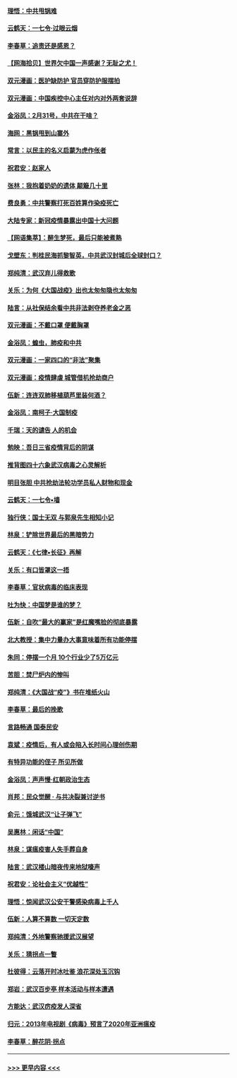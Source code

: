 #### [理悟：中共甩锅难](../pages/nsc993/n11925355.md?t=03091132) 
#### [云鹤天：一七令·过眼云烟](../pages/nsc993/n11925284.md?t=03091132) 
#### [李春草：追责还是感恩？](../pages/nsc993/n11925274.md?t=03091132) 
#### [【网海拾贝】世界欠中国一声感谢？无耻之尤！](../pages/nsc993/n11925239.md?t=03091132) 
#### [双元漫画：医护缺防护 官员穿防护服摆拍](../pages/nsc993/n11923899.md?t=03091132) 
#### [双元漫画：中国疾控中心主任对内对外两套说辞](../pages/nsc993/n11921994.md?t=03091132) 
#### [金浴凤：2月31号，中共在干啥？](../pages/nsc993/n11922706.md?t=03091132) 
#### [海网：黑锅甩到山寨外](../pages/nsc993/n11922688.md?t=03091132) 
#### [常言：以民主的名义启蒙为虎作伥者](../pages/nsc993/n11922217.md?t=03091132) 
#### [祝君安：赵家人](../pages/nsc993/n11922209.md?t=03091132) 
#### [张林：我抱着奶奶的遗体 颠簸几十里](../pages/nsc993/n11920945.md?t=03091132) 
#### [费良勇：中共警察打死百姓算作染疫死亡](../pages/nsc993/n11919264.md?t=03091132) 
#### [大陆专家：新冠疫情暴露出中国十大问题](../pages/nsc993/n11919187.md?t=03091132) 
#### [【网语集萃】：醉生梦死，最后只能被煮熟](../pages/nsc993/n11918994.md?t=03091132) 
#### [戈壁东：判桂民海抓黎智英，中共武汉封城后全球封口？](../pages/nsc993/n11917982.md?t=03091132) 
#### [郑纯清：武汉弃儿得救歌](../pages/nsc993/n11917881.md?t=03091132) 
#### [关乐：为何《大国战疫》出也太匆匆隐也太匆匆](../pages/nsc993/n11917792.md?t=03091132) 
#### [陆言：从社保结余看中共非法剥夺养老金之恶](../pages/nsc993/n11917084.md?t=03091132) 
#### [双元漫画：不戴口罩 便戴胸罩](../pages/nsc993/n11916447.md?t=03091132) 
#### [金浴凤：蝗虫，肺疫和中共](../pages/nsc993/n11916904.md?t=03091132) 
#### [双元漫画：一家四口的“非法”聚集](../pages/nsc993/n11916378.md?t=03091132) 
#### [双元漫画：疫情肆虐 城管借机抢劫商户](../pages/nsc993/n11916310.md?t=03091132) 
#### [伍新：连连双肺移植葫芦里装何酒？](../pages/nsc993/n11913667.md?t=03091132) 
#### [金浴凤：南柯子·大国制疫](../pages/nsc993/n11913657.md?t=03091132) 
#### [千瑞：天的谴告  人的机会](../pages/nsc993/n11913309.md?t=03091132) 
#### [勉映：吾日三省疫情背后的阴谋](../pages/nsc993/n11913079.md?t=03091132) 
#### [推背图四十六象武汉病毒之心灵解析](../pages/nsc993/n11911761.md?t=03091132) 
#### [明目张胆 中共抢劫法轮功学员私人财物和现金](../pages/nsc993/n11910262.md?t=03091132) 
#### [云鹤天：一七令▪墙](../pages/nsc993/n11910627.md?t=03091132) 
#### [独行侠：国士无双 与郭泉先生相知小记](../pages/nsc993/n11910613.md?t=03091132) 
#### [林泉：铲除世界最后的黑暗势力](../pages/nsc993/n11909320.md?t=03091132) 
#### [云鹤天：《七律▪长征》再解](../pages/nsc993/n11909327.md?t=03091132) 
#### [关乐：有口皆罩这一捂](../pages/nsc993/n11908393.md?t=03091132) 
#### [李春草：官状病毒的临床表现](../pages/nsc993/n11908339.md?t=03091132) 
#### [吐为快：中国梦是谁的梦？](../pages/nsc993/n11906564.md?t=03091132) 
#### [伍新：自吹“最大的赢家”是红魔嘴脸的彻底暴露](../pages/nsc993/n11906407.md?t=03091132) 
#### [北大教授：集中力量办大事意味着所有功能停摆](../pages/nsc993/n11904800.md?t=03091132) 
#### [朱同：停摆一个月 10个行业少了5万亿元](../pages/nsc993/n11904498.md?t=03091132) 
#### [苦胆：焚尸炉内的惨叫](../pages/nsc993/n11904479.md?t=03091132) 
#### [郑纯清：《大国战“疫”》书在堆纸火山](../pages/nsc993/n11904450.md?t=03091132) 
#### [李春草：最后的挽歌](../pages/nsc993/n11904441.md?t=03091132) 
#### [言路畅通 国泰民安](../pages/nsc993/n11904222.md?t=03091132) 
#### [袁斌：疫情后，有人或会陷入长时间心理创伤期](../pages/nsc993/n11901514.md?t=03091132) 
#### [有特异功能的侄子 所见所做](../pages/nsc993/n11901154.md?t=03091132) 
#### [金浴凤：声声慢‧红朝政治生态](../pages/nsc993/n11899553.md?t=03091132) 
#### [肖邦：民众觉醒 · 与共决裂兼讨逆书](../pages/nsc993/n11898435.md?t=03091132) 
#### [俞元：饿城武汉“让子弹飞”](../pages/nsc993/n11898344.md?t=03091132) 
#### [吴惠林：闲话“中国”](../pages/nsc993/n11898182.md?t=03091132) 
#### [林泉：谋瘟疫害人失手葬自身](../pages/nsc993/n11897892.md?t=03091132) 
#### [陆言：武汉楼山暗夜传来地狱嚎声](../pages/nsc993/n11897033.md?t=03091132) 
#### [祝君安：论社会主义“优越性”](../pages/nsc993/n11897005.md?t=03091132) 
#### [理悟：惊闻武汉公安干警感染病毒上千人](../pages/nsc993/n11896947.md?t=03091132) 
#### [伍新：人算不算数 一切天定数](../pages/nsc993/n11893372.md?t=03091132) 
#### [郑纯清：外地警察驰援武汉展望](../pages/nsc993/n11893115.md?t=03091132) 
#### [关乐：猜拐点一瞥](../pages/nsc993/n11893020.md?t=03091132) 
#### [杜彼得：云落开时冰吐鉴 浪花深处玉沉钩](../pages/nsc993/n11892107.md?t=03091132) 
#### [郑岩：武汉百步亭 样本活动与样本遭遇](../pages/nsc993/n11892310.md?t=03091132) 
#### [方能达：武汉疠疫发人深省](../pages/nsc993/n11891376.md?t=03091132) 
#### [归元：2013年电视剧《病毒》预言了2020年亚洲瘟疫](../pages/nsc993/n11891126.md?t=03091132) 
#### [李春草：醉花阴·拐点](../pages/nsc993/n11890567.md?t=03091132) 

----
#### [ >>> 更早内容 <<< ](../indexes/nsc993-earlier.md)
